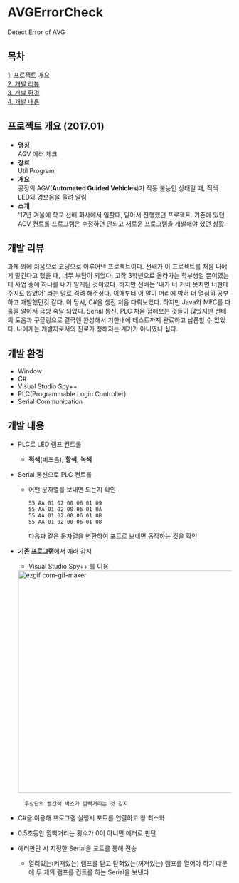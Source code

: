 # AVGErrorCheck
Detect Error of AVG

## 목차
[1. 프로젝트 개요](#프로젝트-개요)  
[2. 개발 리뷰](#개발-리뷰)  
[3. 개발 환경](#개발-환경)   
[4. 개발 내용](#개발-내용)       

## 프로젝트 개요 (2017.01)
* **명칭**  
AGV 에러 체크
* **장르**  
Util Program
* **개요**  
공장의 AGV(**Automated Guided Vehicles**)가 작동 불능인 상태일 때, 적색 LED와 경보음을 울려 알림
* **소개**   
'17년 겨울에 학교 선배 회사에서 일할때, 맡아서 진행했던 프로젝트. 기존에 있던 AGV 컨트롤 프로그램은 수정하면 안되고 새로운 프로그램을 개발해야 했던 상황.

## 개발 리뷰
과제 외에 처음으로 코딩으로 이루어낸 프로젝트이다. 선배가 이 프로젝트를 처음 나에게 맡긴다고 했을 때, 너무 부담이 되었다. 고작 3학년으로 올라가는 학부생일 뿐이였는데 사업 중에 하나를 내가 맡게된 것이였다. 하지만 선배는 '내가 너 커버 못치면 너한테 주지도 않았어' 라는 말로 격려 해주셨다. 이때부터 이 말이 머리에 박혀 더 열심히 공부하고 개발했던것 같다. 이 당시, C#을 생전 처음 다뤄보았다. 하지만 Java와 MFC를 다룰줄 알아서 금방 숙달 되었다. Serial 통신, PLC 처음 접해보는 것들이 많았지만 선배의 도움과 구글링으로 결국엔 완성해서 기한내에 테스트까지 완료하고 납품할 수 있었다. 나에게는 개발자로서의 진로가 정해지는 계기가 아니였나 싶다.

## 개발 환경
* Window
* C#
* Visual Studio Spy++
* PLC(Programmable Login Controller)
* Serial Communication

## 개발 내용
* PLC로 LED 램프 컨트롤
    * **적색**(비프음), **황색**, **녹색**
* Serial 통신으로 PLC 컨트롤
    * 어떤 문자열를 보내면 되는지 확인
        ```
        55 AA 01 02 00 06 01 09
        55 AA 01 02 00 06 01 0A
        55 AA 01 02 00 06 01 0B
        55 AA 01 02 00 06 01 08
        ```
        다음과 같은 문자열을 변환하여 포트로 보내면 동작하는 것을 확인
* **기존 프로그램**에서 에러 감지
    * Visual Studio Spy++ 를 이용
    <img width="500" alt="ezgif com-gif-maker" src="https://user-images.githubusercontent.com/27637757/98365479-d6169a00-2075-11eb-8b45-778511408d4b.JPG">
    
        우상단의 빨간색 박스가 깜빡거리는 것 감지

* C#을 이용해 프로그램 실행시 포트를 연결하고 창 최소화
* 0.5초동안 깜빡거리는 횟수가 0이 아니면 에러로 판단
* 에러판단 시 지정한 Serial을 포트를 통해 전송
    * 열려있는(켜져있는) 램프를 닫고 닫혀있는(꺼져있는) 램프를 열어야 하기 떄문에 두 개의 램프를 컨트롤 하는 Serial을 보낸다
